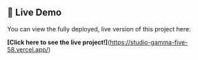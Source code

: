 ## 🚀 Live Demo

You can view the fully deployed, live version of this project here:

**[Click here to see the live project!]**(https://studio-gamma-five-58.vercel.app/)
